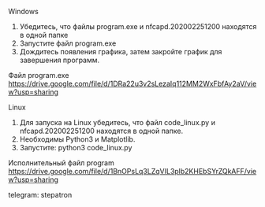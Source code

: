 Windows
1. Убедитесь, что файлы program.exe и nfcapd.202002251200 находятся в одной папке
2. Запустите файл program.exe
3. Дождитесь появления графика, затем закройте график для завершения программ.

Файл program.exe https://drive.google.com/file/d/1DRa22u3v2sLezaIq112MM2WxFbfAy2aV/view?usp=sharing

Linux
1. Для запуска на Linux убедитесь, что файл code_linux.py и nfcapd.202002251200 находятся в одной папке.
2. Необходимы Python3 и Matplotlib.
3. Запустите: python3 code_linux.py

Исполнительный файл program https://drive.google.com/file/d/1BnOPsLq3LZqVIL3plb2KHEbSYrZQkAFF/view?usp=sharing

telegram: stepatron
